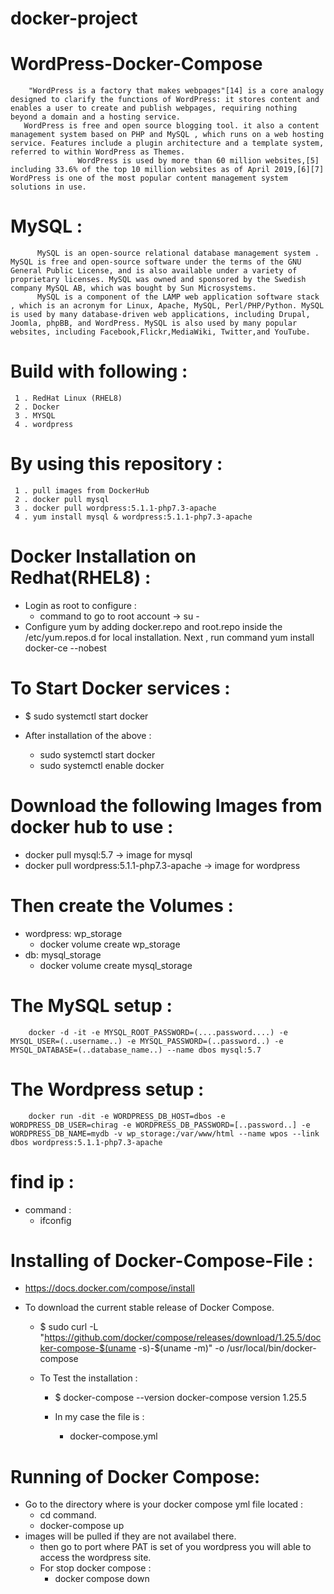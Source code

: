 # docker-project

# WordPress-Docker-Compose
        "WordPress is a factory that makes webpages"[14] is a core analogy designed to clarify the functions of WordPress: it stores content and enables a user to create and publish webpages, requiring nothing beyond a domain and a hosting service.
       WordPress is free and open source blogging tool. it also a content management system based on PHP and MySQL , which runs on a web hosting service. Features include a plugin architecture and a template system, referred to within WordPress as Themes.
                   WordPress is used by more than 60 million websites,[5] including 33.6% of the top 10 million websites as of April 2019,[6][7] WordPress is one of the most popular content management system solutions in use.
          
# MySQL :          
          MySQL is an open-source relational database management system . MySQL is free and open-source software under the terms of the GNU General Public License, and is also available under a variety of proprietary licenses. MySQL was owned and sponsored by the Swedish company MySQL AB, which was bought by Sun Microsystems.
          MySQL is a component of the LAMP web application software stack , which is an acronym for Linux, Apache, MySQL, Perl/PHP/Python. MySQL is used by many database-driven web applications, including Drupal, Joomla, phpBB, and WordPress. MySQL is also used by many popular websites, including Facebook,Flickr,MediaWiki, Twitter,and YouTube.
                  
# Build with following :
     1 . RedHat Linux (RHEL8)
     2 . Docker
     3 . MYSQL
     4 . wordpress
# By using this repository :
     1 . pull images from DockerHub
     2 . docker pull mysql
     3 . docker pull wordpress:5.1.1-php7.3-apache
     4 . yum install mysql & wordpress:5.1.1-php7.3-apache
     
# Docker Installation on Redhat(RHEL8) :
  - Login as root to configure :
    - command to go to root account -> su -             
  - Configure yum by adding docker.repo and root.repo inside the /etc/yum.repos.d for local installation.
    Next , run command yum install docker-ce --nobest
# To Start Docker services :
  - $ sudo systemctl start docker
   
  - After installation of the above :
    - sudo systemctl start docker
    - sudo systemctl enable docker
# Download the following Images from docker hub to use :
  - docker pull mysql:5.7 -> image for mysql
  - docker pull wordpress:5.1.1-php7.3-apache -> image for wordpress
# Then create the Volumes :
  - wordpress: wp_storage
    - docker volume create wp_storage
  - db: mysql_storage
    - docker volume create mysql_storage
# The MySQL setup :
        docker -d -it -e MYSQL_ROOT_PASSWORD=(....password....) -e MYSQL_USER=(..username..) -e MYSQL_PASSWORD=(..password..) -e MYSQL_DATABASE=(..database_name..) --name dbos mysql:5.7
        
# The Wordpress setup : 
        docker run -dit -e WORDPRESS_DB_HOST=dbos -e WORDPRESS_DB_USER=chirag -e WORDPRESS_DB_PASSWORD=[..password..] -e WORDPRESS_DB_NAME=mydb -v wp_storage:/var/www/html --name wpos --link dbos wordpress:5.1.1-php7.3-apache
   
# find ip :
  - command :
    - ifconfig
        
# Installing of Docker-Compose-File :
  - https://docs.docker.com/compose/install
        
  - To download the current stable release of Docker Compose.
    - $ sudo curl -L "https://github.com/docker/compose/releases/download/1.25.5/docker-compose-$(uname -s)-$(uname -m)" -o      /usr/local/bin/docker-compose
                
    - To Test the installation :
      - $ docker-compose --version docker-compose version 1.25.5
                
      - In my case the file is :
        - docker-compose.yml        
                
# Running of Docker Compose:                
  - Go to the directory where is your docker compose yml file located :
    - cd command.
    - docker-compose up
  - images will be pulled if they are not availabel there.         
    - then go to port where PAT is set of you wordpress you will able to access the wordpress site.
    - For stop docker compose :
      - docker compose down
      
      
                     
